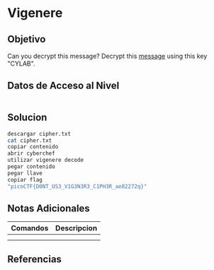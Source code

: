 # Vigenere
## Objetivo
Can you decrypt this message? Decrypt this [message](https://artifacts.picoctf.net/c/158/cipher.txt) using this key "CYLAB".
## Datos de Acceso al Nivel
```
```
## Solucion
```Bash
descargar cipher.txt
cat cipher.txt
copiar contenido
abrir cyberchef
utilizar vigenere decode
pegar contenido
pegar llave
copiar flag
"picoCTF{D0NT_US3_V1G3N3R3_C1PH3R_ae82272q}"
```
## Notas Adicionales
|**Comandos**|**Descripcion**|
|--------|-------------|
|||
|||
## Referencias


